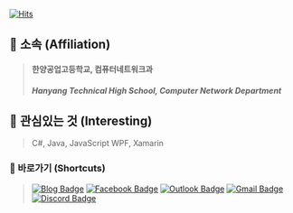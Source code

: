 [![Hits](https://hits.seeyoufarm.com/api/count/incr/badge.svg?url=https%3A%2F%2Fgithub.com%2Fbanb3515%2F&count_bg=%235BB418&title_bg=%232EB5FC&icon=csharp.svg&icon_color=%235E25BE&title=Hits&edge_flat=false)](https://hits.seeyoufarm.com)

## **🏫 소속 (Affiliation)**
> #### 한양공업고등학교, 컴퓨터네트워크과
> ##### Hanyang Technical High School, Computer Network Department

## **🔎 관심있는 것 (Interesting)**
> C#, Java, JavaScript
> WPF, Xamarin

### **🔗 바로가기 (Shortcuts)**
> [![Blog Badge](https://img.shields.io/badge/Blog-181717?style=flat-square&logo=GitHub&logoColor=white&link=https://github.com/banb3515/)](https://github.com/banb3515/) [![Facebook Badge](https://img.shields.io/badge/Facebook-1877f2?style=flat-square&logo=facebook&logoColor=white&link=https://www.facebook.com/banb3515)](https://www.facebook.com/banb3515) [![Outlook Badge](https://img.shields.io/badge/Outlook-0078D4?style=flat-square&logo=Microsoft-Outlook&logoColor=white&link=mailto:banb3515@outlook.kr)](mailto:banb3515@outlook.kr) [![Gmail Badge](https://img.shields.io/badge/Gmail-d14836?style=flat-square&logo=Gmail&logoColor=white&link=mailto:banb3515@gmail.com)](mailto:banb3515@gmail.com) [![Discord Badge](https://img.shields.io/badge/Discord-7289DA?style=flat-square&logo=Discord&logoColor=white&link=mailto:banb3515@gmail.com)](mailto:banb3515@gmail.com)
